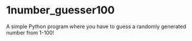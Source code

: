 # 1number_guesser100
A simple Python program where you have to guess a randomly generated number from 1-100!
